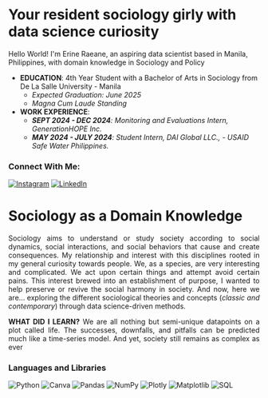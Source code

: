 # <b>Your resident sociology girly with data science curiosity</b>
Hello World! I'm Erine Raeane, an aspiring data scientist based in Manila, Philippines, with domain knowledge in Sociology and Policy
- <b>EDUCATION</b>: 4th Year Student with a Bachelor of Arts in Sociology from De La Salle University - Manila
  - <i>Expected Graduation: June 2025</i>
  - <i>Magna Cum Laude Standing</i>
- <b>WORK EXPERIENCE</b>:
  - <i><b>SEPT 2024 - DEC 2024</b>: Monitoring and Evaluations Intern, GenerationHOPE Inc.</i>
  - <i><b>MAY 2024 - JULY 2024</b>: Student Intern, DAI Global LLC., - USAID Safe Water Philippines.</i>
  
### Connect With Me:
[![Instagram](https://img.shields.io/badge/Instagram-%23E4405F.svg?logo=Instagram&logoColor=white)](https://instagram.com/strawber.rine) [![LinkedIn](https://img.shields.io/badge/LinkedIn-%230077B5.svg?logo=linkedin&logoColor=white)](https://www.linkedin.com/in/erine-raeane-carreon-15005628b/) 
# <b>Sociology as a Domain Knowledge</b>
<p align = "justify">Sociology aims to understand or study society according to social dynamics, social interactions, and social behaviors that cause and create consequences. My relationship and interest with this disciplines rooted in my general curiosity towards people. We, as a species, are very interesting and complicated. We act upon certain things and attempt avoid certain pains. This interest brewed into an establishment of purpose, I wanted to help preserve or revive the social harmony in society. And now, here we are... exploring the different sociological theories and concepts (<i>classic and contemporary</i>) through data science-driven methods. </p> 
<p align = "justify"><b>WHAT DID I LEARN?</b> We are all nothing but semi-unique datapoints on a plot called life. The successes, downfalls, and pitfalls can be predicted much like a time-series model. And yet, society still remains as complex as ever</p>

### Languages and Libraries
![Python](https://img.shields.io/badge/python-3670A0?style=for-the-badge&logo=python&logoColor=ffdd54) ![Canva](https://img.shields.io/badge/Canva-%2300C4CC.svg?style=for-the-badge&logo=Canva&logoColor=white) ![Pandas](https://img.shields.io/badge/pandas-%23150458.svg?style=for-the-badge&logo=pandas&logoColor=white) ![NumPy](https://img.shields.io/badge/numpy-%23013243.svg?style=for-the-badge&logo=numpy&logoColor=white) ![Plotly](https://img.shields.io/badge/Plotly-%233F4F75.svg?style=for-the-badge&logo=plotly&logoColor=white) ![Matplotlib](https://img.shields.io/badge/Matplotlib-%23ffffff.svg?style=for-the-badge&logo=Matplotlib&logoColor=black) ![SQL](https://img.shields.io/badge/MySQL-005C84?style=for-the-badge&logo=mysql&logoColor=white)
